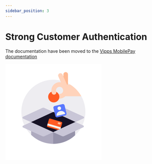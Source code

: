 ```yaml
---
sidebar_position: 3
---
```


# Strong Customer Authentication
The documentation have been moved to the [Vipps MobilePay documentation](https://developer.vippsmobilepay.com/docs/APIs/psp-mp-api/mp-psp-api-api/#strong-customer-authentication)


![docs](/img/icon_checkout.png)
